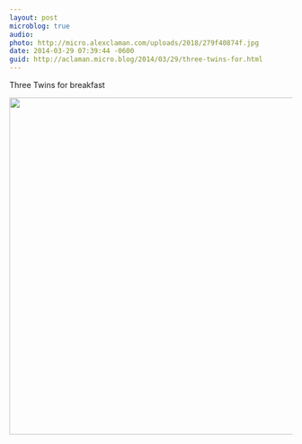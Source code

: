 ```yaml
---
layout: post
microblog: true
audio: 
photo: http://micro.alexclaman.com/uploads/2018/279f40874f.jpg
date: 2014-03-29 07:39:44 -0600
guid: http://aclaman.micro.blog/2014/03/29/three-twins-for.html
---
```

Three Twins for breakfast

<img src="http://micro.alexclaman.com/uploads/2018/279f40874f.jpg" width="600" height="600" />
